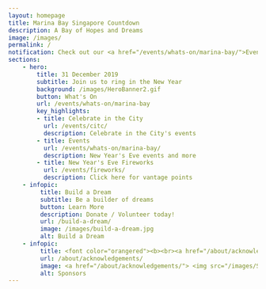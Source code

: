 ```yaml
---
layout: homepage
title: Marina Bay Singapore Countdown
description: A Bay of Hopes and Dreams
image: /images/
permalink: /
notification: Check out our <a href="/events/whats-on/marina-bay/">Events</a> page for more details 
sections:
    - hero:
        title: 31 December 2019
        subtitle: Join us to ring in the New Year
        background: /images/HeroBanner2.gif
        button: What's On
        url: /events/whats-on/marina-bay
        key_highlights:
        - title: Celebrate in the City 
          url: /events/citc/
          description: Celebrate in the City's events 
        - title: Events
          url: /events/whats-on/marina-bay/
          description: New Year's Eve events and more
        - title: New Year's Eve Fireworks 
          url: /events/fireworks/
          description: Click here for vantage points     
    - infopic:
         title: Build a Dream
         subtitle: Be a builder of dreams
         button: Learn More
         description: Donate / Volunteer today!
         url: /build-a-dream/
         image: /images/build-a-dream.jpg
         alt: Build a Dream 
    - infopic:
         title: <font color="orangered"><b><br><a href="/about/acknowledgements/">Sponsors</a></b></font>
         url: /about/acknowledgements/   
         image: <a href="/about/acknowledgements/"> <img src="/images/SponsorAckPage(H).png" /></a>
         alt: Sponsors  
---
```

